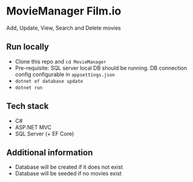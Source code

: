 # MovieManager Film.io

Add, Update, View, Search and Delete movies

## Run locally

- Clone this repo and `cd MovieManager`
- Pre-requisite: SQL server local DB should be running. DB connection config configurable in `appsettings.json`
- `dotnet ef database update`
- `dotnet run`

## Tech stack

- C#
- ASP.NET MVC
- SQL Server (+ EF Core)

## Additional information

- Database will be created if it does not exist
- Database will be seeded if no movies exist
